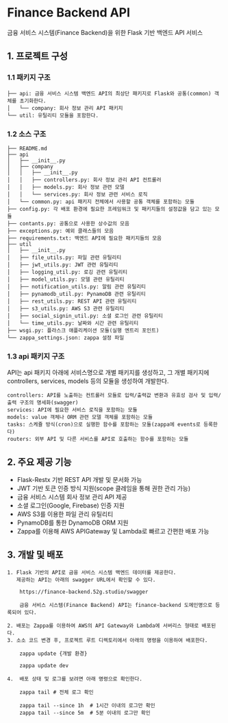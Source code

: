 # Finance Backend API
금융 서비스 시스템(Finance Backend)을 위한 Flask 기반 백엔드 API 서비스

## 1. 프로젝트 구성
### 1.1 패키지 구조
    ├── api: 금융 서비스 시스템 백엔드 API의 최상단 패키지로 Flask와 공통(common) 객체를 초기화한다.
    │   └── company: 회사 정보 관리 API 패키지
    └── util: 유틸리티 모듈을 포함한다.

### 1.2 소스 구조
    ├── README.md
    ├── api
    │   ├── __init__.py
    │   ├── company
    │   │   ├── __init__.py
    │   │   ├── controllers.py: 회사 정보 관리 API 컨트롤러
    │   │   ├── models.py: 회사 정보 관련 모델
    │   │   └── services.py: 회사 정보 관련 서비스 로직
    │   └── common.py: api 패키지 전체에서 사용할 공통 객체를 포함하는 모듈
    ├── config.py: 각 배포 환경에 필요한 프레임워크 및 패키지들의 설정값을 담고 있는 모듈
    ├── contants.py: 공통으로 사용한 상수값의 모음
    ├── exceptions.py: 예외 클래스들의 모음
    ├── requirements.txt: 백엔드 API에 필요한 패키지들의 모음
    ├── util
    │   ├── __init__.py
    │   ├── file_utils.py: 파일 관련 유틸리티
    │   ├── jwt_utils.py: JWT 관련 유틸리티
    │   ├── logging_util.py: 로깅 관련 유틸리티
    │   ├── model_utils.py: 모델 관련 유틸리티
    │   ├── notification_utils.py: 알림 관련 유틸리티
    │   ├── pynamodb_util.py: PynamoDB 관련 유틸리티
    │   ├── rest_utils.py: REST API 관련 유틸리티
    │   ├── s3_utils.py: AWS S3 관련 유틸리티
    │   ├── social_signin_util.py: 소셜 로그인 관련 유틸리티
    │   └── time_utils.py: 날짜와 시간 관련 유틸리티
    ├── wsgi.py: 플라스크 애플리케이션 모듈(실행 엔트리 포인트)
    └── zappa_settings.json: zappa 설정 파일

### 1.3 api 패키지 구조
API는 api 패키지 아래에 서비스명으로 개별 패키지를 생성하고, 그 개별 패키지에 controllers, services, models 등의 모듈을 생성하여 개발한다.
    
    controllers: API를 노출하는 컨트롤러 모듈로 입력/출력값 변환과 유효성 검사 및 입력/출력 구조의 명세화(swagger)
    services: API에 필요한 서비스 로직을 포함하는 모듈
    models: value 객체나 ORM 관련 모델 객체를 포함하는 모듈
    tasks: 스케쥴 방식(cron)으로 실행한 함수를 포함하는 모듈(zappa에 events로 등록한다)
    routers: 외부 API 및 다른 서비스를 API로 호출하는 함수를 포함하는 모듈

## 2. 주요 제공 기능
* Flask-Restx 기반 REST API 개발 및 문서화 가능
* JWT 기반 토큰 인증 방식 지원(scope 클레임을 통해 권한 관리 가능)
* 금융 서비스 시스템 회사 정보 관리 API 제공
* 소셜 로그인(Google, Firebase) 인증 지원
* AWS S3를 이용한 파일 관리 유틸리티
* PynamoDB를 통한 DynamoDB ORM 지원
* Zappa를 이용해 AWS APIGateway 및 Lambda로 빠르고 간편한 배포 가능

## 3. 개발 및 배포
    1. Flask 기반의 API로 금융 서비스 시스템 백엔드 데이터를 제공한다.
       제공하는 API는 아래의 swagger URL에서 확인할 수 있다.

        https://finance-backend.52g.studio/swagger

        금융 서비스 시스템(Finance Backend) API는 finance-backend 도메인명으로 등록되어 있다.

    2. 배포는 Zappa를 이용하여 AWS의 API Gateway와 Lambda에 서버리스 형태로 배포된다.
    3. 소소 코드 변경 후, 프로젝트 루트 디렉토리에서 아래의 명령을 이용하여 배포한다.
        
        zappa update {개발 환경}

        zappa update dev
    
    4.  배포 상태 및 로그를 보려면 아래 명령으로 확인한다.
        
        zappa tail # 전체 로그 확인

        zappa tail --since 1h  # 1시간 이내의 로그만 확인
        zappa tail --since 5m  # 5분 이내의 로그만 확인



